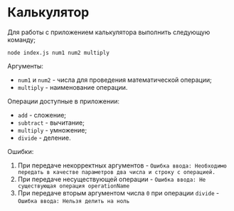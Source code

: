 # Калькулятор

Для работы с приложением калькулятора выполнить следующую команду;

```shell
node index.js num1 num2 multiply
```

Аргументы:
- `num1` и `num2` - числа для проведения математической операции;
- `multiply` - наименование операции.

Операции доступные в приложении:

- `add` - сложение;
- `subtract` - вычитание;
- `multiply` - умножение;
- `divide` - деление.

Ошибки:
1) При передаче некорректных аргументов - `Ошибка ввода: Необходимо передать в качестве параметров два числа и строку с операцией.`
2) При передаче несуществующей операции - `Ошибка ввода: Не существующая операция operationName`
3) При передаче вторым аргументом числа `0` при операции `divide` - `Ошибка ввода: Нельзя делить на ноль`
